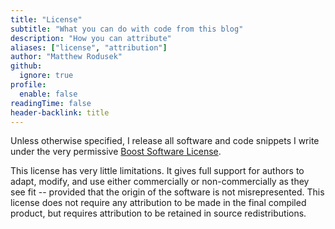 ```yaml
---
title: "License"
subtitle: "What you can do with code from this blog"
description: "How you can attribute"
aliases: ["license", "attribution"]
author: "Matthew Rodusek"
github:
  ignore: true
profile:
  enable: false
readingTime: false
header-backlink: title
---
```


Unless otherwise specified, I release all software and code snippets I write
under the very permissive [Boost Software License](https://www.boost.org/users/license.html).

This license has very little limitations. It gives full support for authors to
adapt, modify, and use either commercially or non-commercially as they see fit
-- provided that the origin of the software is not misrepresented. This license
does not require any attribution to be made in the final compiled product, but
requires attribution to be retained in source redistributions.

